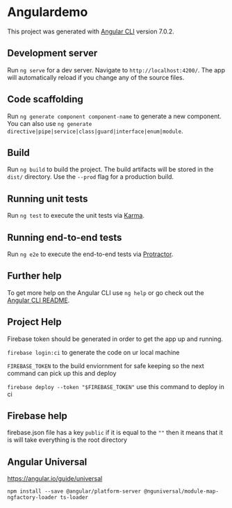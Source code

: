 # Angulardemo

This project was generated with [Angular CLI](https://github.com/angular/angular-cli) version 7.0.2.

## Development server

Run `ng serve` for a dev server. Navigate to `http://localhost:4200/`. The app will automatically reload if you change any of the source files.

## Code scaffolding

Run `ng generate component component-name` to generate a new component. You can also use `ng generate directive|pipe|service|class|guard|interface|enum|module`.

## Build

Run `ng build` to build the project. The build artifacts will be stored in the `dist/` directory. Use the `--prod` flag for a production build.

## Running unit tests

Run `ng test` to execute the unit tests via [Karma](https://karma-runner.github.io).

## Running end-to-end tests

Run `ng e2e` to execute the end-to-end tests via [Protractor](http://www.protractortest.org/).

## Further help

To get more help on the Angular CLI use `ng help` or go check out the [Angular CLI README](https://github.com/angular/angular-cli/blob/master/README.md).


## Project Help 

Firebase token should be generated in order to get the app up and running. 

`firebase login:ci` to generate the code on ur local machine 

`FIREBASE_TOKEN` to the build enviornment for safe keeping so the next command can pick up this and deploy

`firebase deploy --token "$FIREBASE_TOKEN"`  use this command to deploy in ci 


## Firebase help

firebase.json file has a key `public` if it is equal to the `""` then it means that it is will take everything is the root directory


## Angular Universal 

https://angular.io/guide/universal

`npm install --save @angular/platform-server @nguniversal/module-map-ngfactory-loader ts-loader`

